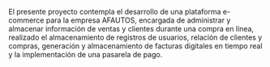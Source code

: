 El presente proyecto contempla el desarrollo de una plataforma e-commerce para la empresa AFAUTOS, encargada de administrar y almacenar información de ventas y clientes durante una compra en línea, realizado el almacenamiento de registros de usuarios, relación de clientes y compras, generación y almacenamiento de facturas digitales en tiempo real y la implementación de una pasarela de pago.